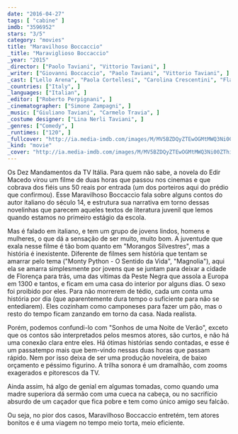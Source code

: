 ```yaml
---
date: "2016-04-27"
tags: [ "cabine" ]
imdb: "3596952"
stars: "3/5"
category: "movies"
title: "Maravilhoso Boccaccio"
_title: "Maraviglioso Boccaccio"
_year: "2015"
_director: ["Paolo Taviani", "Vittorio Taviani", ]
_writer: ["Giovanni Boccaccio", "Paolo Taviani", "Vittorio Taviani", ]
_cast: ["Lello Arena", "Paola Cortellesi", "Carolina Crescentini", "Flavio Parenti", "Vittoria Puccini", "Michele Riondino", "Kim Rossi Stuart", "Riccardo Scamarcio", "Kasia Smutniak", ]
_countries: ["Italy", ]
_languages: ["Italian", ]
_editor: ["Roberto Perpignani", ]
_cinematographer: ["Simone Zampagni", ]
_music: ["Giuliano Taviani", "Carmelo Travia", ]
_costume designer: ["Lina Nerli Taviani", ]
_genres: ["Comedy", ]
_runtimes: ["120", ]
_fullcover: "http://ia.media-imdb.com/images/M/MV5BZDQyZTEwOGMtMWQ3Ni00ZThiLWFjMDgtMDg3MzY4MTUzNzdiXkEyXkFqcGdeQXVyMjAwMzU2MDY@.jpg"
_kind: "movie"
_cover: "http://ia.media-imdb.com/images/M/MV5BZDQyZTEwOGMtMWQ3Ni00ZThiLWFjMDgtMDg3MzY4MTUzNzdiXkEyXkFqcGdeQXVyMjAwMzU2MDY@._V1._SX93_SY140_.jpg"
---
```

Os Dez Mandamentos da TV Itália. Para quem não sabe, a novela do Edir Macedo virou um filme de duas horas que passou nos cinemas e que cobrava dos fiéis uns 50 reais por entrada (um dos porteiros aqui do prédio que confirmou). Esse Maravilhoso Boccaccio fala sobre alguns contos do autor italiano do século 14, e estrutura sua narrativa em torno dessas novelinhas que parecem aqueles textos de literatura juvenil que lemos quando estamos no primeiro estágio da escola.

Mas é falado em italiano, e tem um grupo de jovens lindos, homens e mulheres, o que dá a sensação de ser muito, muito bom. A juventude que exala nesse filme é tão bom quanto em "Morangos Silvestres", mas a história é inexistente. Diferente de filmes sem história que tentam se amarrar pelo tema ("Monty Python - O Sentido da Vida", "Magnolia"), aqui ela se amarra simplesmente por jovens que se juntam para deixar a cidade de Florença para trás, uma das vítimas da Peste Negra que assola a Europa em 1300 e tantos, e ficam em uma casa do interior por alguns dias. O sexo foi proibido por eles. Para não morrerem de tédio, cada um conta uma história por dia (que aparentemente dura tempo o suficiente para não se entediarem). Eles cozinham como camponeses para fazer um pão, mas o resto do tempo ficam zanzando em torno da casa. Nada realista.

Porém, podemos confundi-lo com "Sonhos de uma Noite de Verão", exceto que os contos são interpretados pelos mesmos atores, são curtos, e não há uma conexão clara entre eles. Há ótimas histórias sendo contadas, e esse é um passatempo mais que bem-vindo nessas duas horas que passam rápido. Nem por isso deixa de ser uma produção noveleira, de baixo orçamento e péssimo figurino. A trilha sonora é um dramalhão, com zooms exagerados e pitorescos da TV.

Ainda assim, há algo de genial em algumas tomadas, como quando uma madre superiora dá sermão com uma cueca na cabeça, ou no sacrifício absurdo de um caçador que fica pobre e tem como único amigo seu falcão.

Ou seja, no pior dos casos, Maravilhoso Boccaccio entretém, tem atores bonitos e é uma viagem no tempo meio torta, meio eficiente.
